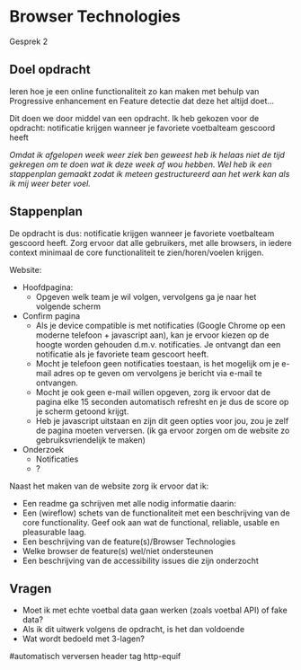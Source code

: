 # Browser Technologies
Gesprek 2

## Doel opdracht
leren hoe je een online functionaliteit zo kan maken met behulp van Progressive enhancement en Feature detectie dat deze het altijd doet...

Dit doen we door middel van een opdracht. Ik heb gekozen voor de opdracht: notificatie krijgen wanneer je favoriete voetbalteam gescoord heeft

*Omdat ik afgelopen week weer ziek ben geweest heb ik helaas niet de tijd gekregen om te doen wat ik deze week af wou hebben. Wel heb ik een stappenplan gemaakt zodat ik meteen gestructureerd aan het werk kan als ik mij weer beter voel.*

## Stappenplan
De opdracht is dus: notificatie krijgen wanneer je favoriete voetbalteam gescoord heeft. Zorg ervoor dat alle gebruikers, met alle browsers, in iedere context minimaal de core functionaliteit te zien/horen/voelen krijgen. 

Website:
- Hoofdpagina:
	- Opgeven welk team je wil volgen, vervolgens ga je naar het volgende scherm
- Confirm pagina
	- Als je device compatible is met notificaties (Google Chrome op een moderne telefoon + javascript aan), kan je ervoor kiezen op de hoogte worden gehouden d.m.v. notificaties. Je ontvangt dan een notificatie als je favoriete team gescoort heeft.
	- Mocht je telefoon geen notificaties toestaan, is het mogelijk om je e-mail adres op te geven om vervolgens je bericht via e-mail te ontvangen.
	- Mocht je ook geen e-mail willen opgeven, zorg ik ervoor dat de pagina elke 15 seconden automatisch refresht en je dus de score op je scherm getoond krijgt.
	- Heb je javascript uitstaan en zijn dit geen opties voor jou, zou je zelf de pagina moeten verversen. (ik ga ervoor zorgen om de website zo gebruiksvriendelijk te maken)
- Onderzoek
    - Notificaties
    - ?

Naast het maken van de website zorg ik ervoor dat ik:
- Een readme ga schrijven met alle nodig informatie daarin:
- Een (wireflow) schets van de functionaliteit met een beschrijving van de core functionality. Geef ook  aan wat de functional, reliable, usable en pleasurable laag.
- Een beschrijving van de feature(s)/Browser Technologies
- Welke browser de feature(s) wel/niet ondersteunen
- Een beschrijving van de accessibility issues die zijn onderzocht


## Vragen
- Moet ik met echte voetbal data gaan werken (zoals voetbal API) of fake data?
- Als ik dit uitwerk volgens de opdracht, is het dan voldoende 
- Wat wordt bedoeld met 3-lagen?

#automatisch verversen
header tag
http-equif

